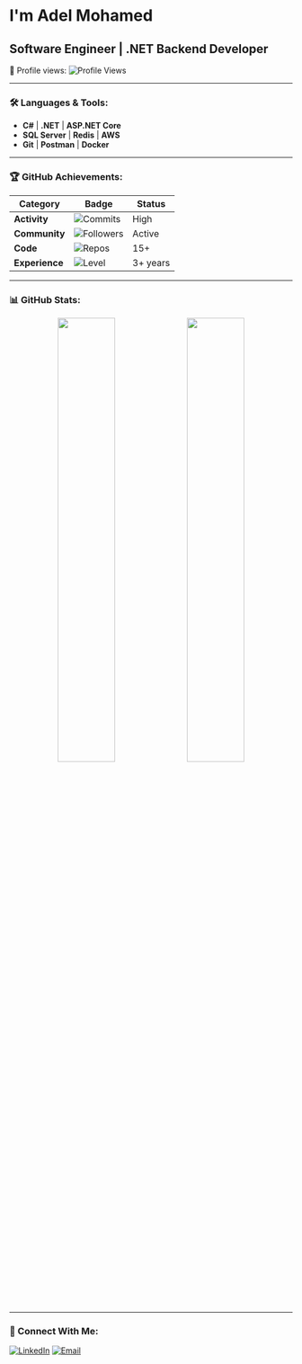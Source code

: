 # I'm Adel Mohamed

## Software Engineer | .NET Backend Developer

🔹 Profile views: ![Profile Views](https://komarev.com/ghpvc/?username=adel-mohamed25&label=Profile%20views&color=0e75b6&style=flat)  

---

### 🛠️ Languages & Tools:

- **C#** | **.NET** | **ASP.NET Core**
- **SQL Server** | **Redis** | **AWS**
- **Git** | **Postman** | **Docker**

---

### 🏆 GitHub Achievements:

| Category        | Badge          | Status       |
|-----------------|----------------|-------------|
| **Activity**    | ![Commits](https://img.shields.io/badge/Commits-SuperCommitter-brightgreen) | High |
| **Community**   | ![Followers](https://img.shields.io/badge/Followers-Growing-blue) | Active |
| **Code**        | ![Repos](https://img.shields.io/badge/Repos-Productive-orange) | 15+ |
| **Experience**  | ![Level](https://img.shields.io/badge/Level-Professional-success) | 3+ years |

---

### 📊 GitHub Stats:

<div align="center">
  <img width="45%" src="https://github-readme-stats.vercel.app/api?username=adel-mohamed25&show_icons=true&theme=radical" />
  <img width="45%" src="https://github-readme-streak-stats.herokuapp.com/?user=adel-mohamed25&theme=radical" />
</div>

---

### 🔗 Connect With Me:
[![LinkedIn](https://img.shields.io/badge/LinkedIn-Connect-blue?style=for-the-badge&logo=linkedin)](https://www.linkedin.com/in/adelmohamed25/)
[![Email](https://img.shields.io/badge/Email-Contact-red?style=for-the-badge&logo=gmail)](mailto:your.email@example.com)
